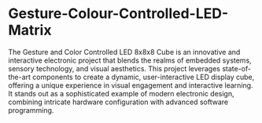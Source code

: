 # Gesture-Colour-Controlled-LED-Matrix
The Gesture and Color Controlled LED 8x8x8 Cube is an innovative and interactive electronic 
project that blends the realms of embedded systems, sensory technology, and visual aesthetics. 
This project leverages state-of-the-art components to create a dynamic, user-interactive LED 
display cube, offering a unique experience in visual engagement and interactive learning. It stands 
out as a sophisticated example of modern electronic design, combining intricate hardware 
configuration with advanced software programming.
